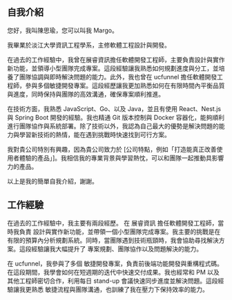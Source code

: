 ## 自我介紹
您好，我叫陳思瑜，您可以叫我 Margo。

我畢業於淡江大學資訊工程學系，主修軟體工程設計與開發。

在過去的工作經驗中，我曾在展睿資訊擔任軟體開發工程師，主要負責設計與實作新功能，並領導小型團隊完成專案。這段經驗讓我熟悉如何規劃進度與分工，並培養了團隊協調與即時解決問題的能力。此外，我也曾在 ucfunnel 擔任軟體開發工程師，參與多個敏捷開發專案。這段經歷讓我更加熟悉如何在有限時間內平衡品質與進度，同時保持與團隊的高效溝通，確保專案順利推進。

在技術方面，我熟悉 JavaScript、Go、以及 Java，並且有使用 React、Nest.js 與 Spring Boot 開發的經驗。我也精通 Git 版本控制與 Docker 容器化，能夠順利進行團隊協作與系統部署。除了技術以外，我認為自己最大的優勢是解決問題的能力與學習新技術的熱情，能在遇到挑戰時快速找到可行方案。

我對貴公司特別有興趣，因為貴公司致力於 [公司特點，例如「打造能真正改善使用者體驗的產品」]。我相信我的專業背景與學習熱忱，可以和團隊一起推動具影響力的產品。

以上是我的簡單自我介紹，謝謝。

## 工作經驗

在過去的工作經驗中，我主要有兩段經歷。
在 展睿資訊 擔任軟體開發工程師，當時我負責 設計與實作新功能，並帶領一個小型團隊完成專案。我主要的挑戰是在有限的預算內分析規劃系統。同時，當團隊遇到技術瓶頸時，我會協助尋找解決方案。這段經驗讓我大幅提升了 專案規劃、團隊協作以及問題解決的能力。

在 ucfunnel，我參與了多個 敏捷開發專案，負責前後端功能開發與重構程式碼。在這段期間，我學會如何在短週期的迭代中快速交付成果。我也經常和 PM 以及其他工程師密切合作，利用每日 stand-up 會議快速同步進度並解決問題。這段經驗讓我更熟悉 敏捷流程與團隊溝通，也訓練了我在壓力下保持效率的能力。
